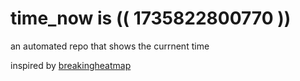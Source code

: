 # time_now is (( 1735822800770 ))

an automated repo that shows the currnent time

inspired by [breakingheatmap](https://github.com/breakingheatmap/breakingheatmap)